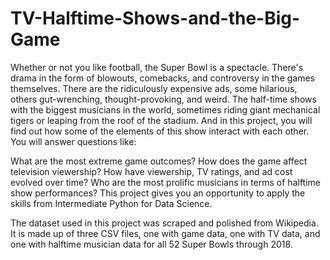 # TV-Halftime-Shows-and-the-Big-Game
Whether or not you like football, the Super Bowl is a spectacle. There's drama in the form of blowouts, comebacks, and controversy in the games themselves. There are the ridiculously expensive ads, some hilarious, others gut-wrenching, thought-provoking, and weird. The half-time shows with the biggest musicians in the world, sometimes riding giant mechanical tigers or leaping from the roof of the stadium. And in this project, you will find out how some of the elements of this show interact with each other. You will answer questions like:

What are the most extreme game outcomes?
How does the game affect television viewership?
How have viewership, TV ratings, and ad cost evolved over time?
Who are the most prolific musicians in terms of halftime show performances?
This project gives you an opportunity to apply the skills from Intermediate Python for Data Science.

The dataset used in this project was scraped and polished from Wikipedia. It is made up of three CSV files, one with game data, one with TV data, and one with halftime musician data for all 52 Super Bowls through 2018.
